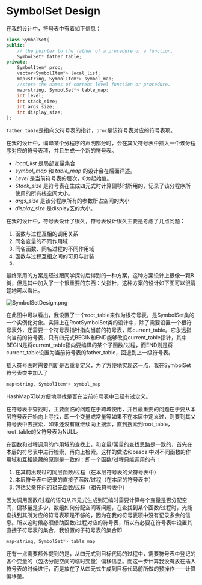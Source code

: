 # SymbolSet Design

在我的设计中，符号表中有着如下信息：
```c++
class SymbolSet{
public:
	// the pointer to the father of a procedure or a function.
	SymbolSet* father_table;
private:
	SymbolItem* proc;
	vector<SymbolItem*> local_list;
	map<string, SymbolItem*> symbol_map;
	//store the names of current level function or procedure.
	map<string, SymbolSet*> table_map;
	int level;
	int stack_size;
	int args_size;
	int display_size;
};
```

`father_table`是指向父符号表的指针，`proc`是该符号表对应的符号表项。

在我的设计中，编译某个分程序的声明部分时，会在其父符号表中插入一个该分程序对应的符号表项，并且生成一个新的符号表。

- *local_list* 是局部变量集合
- *symbol_map* 和 *table_map* 的设计会在后面详述。
- *Level* 是当前符号表的层次，0为起始值。
- *Stack_size* 是符号表在生成四元式时计算偏移时所用的，记录了该分程序所使用的所有栈空间大小。
- *args_size* 是该分程序所有的参数所占空间的大小
- *display_size* 是display区的大小。

在我的设计中，符号表设计了很久，符号表设计很久主要是考虑了几点问题：

1. 函数与过程互相的调用关系
2. 同名变量的不同作用域
3. 同名函数、同名过程的不同作用域
4. 函数与过程互相之间的可见与封装
5. 
最终采用的方案是经过跟同学探讨后得到的一种方案，这种方案设计上很像一颗B树，但是其中加入了一个很重要的东西：父指针，这种方案的设计如下图可以很清楚地可以看出。

![SymbolSetDesign.png](http://static.zybuluo.com/lq372899855/pcbpxktusurznusvgbdxh3cn/SymbolDesign.png)

在此图中可以看出，我设置了一个root_table来作为根符号表，是SymbolSet类的一个实例化对象。实际上在RootSymbolSet类的设计中，除了需要设置一个根符号表外，还需要一个符号表指针指向当前的符号表，即current_table。它永远指向当前的符号表，只有四元式BEGIN和END能够改变current_table指针，其中BEGIN是将current_table指向要编译的某个子函数/过程，而END则是将current_table设置为当前符号表的father_table，回退到上一级符号表。

插入符号表时需要判断是否重复定义，为了方便地实现这一点，我在SymbolSet符号表类中加入了
```c++
map<string, SymbolItem*> symbol_map
```
HashMap可以方便地寻找是否在当前符号表中已经有过定义。

在符号表中查找时，主要面临的问题在于跨域使用，并且最重要的问题在于要从本层符号表开始向上寻找，即一个变量或常量等如果不在本层中定义过，则要到其父符号表中去搜索，如果还没有就继续向上搜索，直到搜索到root_table，root_table的父符号表为NULL。

在函数和过程调用的作用域的查找上，和变量/常量的查找思路是一致的，首先在本层的符号表中进行检索，再向上检索。这样的做法和pascal中对不同函数的作用域和互相隐藏的原则是一致的：即一个函数/过程只能调用的有：

1. 在其前出现过的同层函数/过程（在本层符号表的父符号表中）
2. 本层符号表中记录的直接子函数/过程（在本层的符号表中）
3. 包括父亲在内的祖先函数/过程（祖先符号表中）

因为调用函数/过程的语句从四元式生成到汇编时需要计算每个变量是否分配空间，偏移量是多少，数组如何分配空间等问题，在查找到某个函数/过程时，光能查找到其所对应的符号表项是不够的，因为在我的符号表项中没有记录多余的信息。所以这时候必须借助函数/过程对应的符号表，所以有必要在符号表中设置其直接子符号表的集合，我设置的子符号表的集合即
```c++
map<string, SymbolSet*> table_map
```

还有一点需要额外提到的是，从四元式到目标代码的过程中，需要符号表中登记的各个变量的（包括分配空间的临时变量）偏移信息。而这一步计算我没有放在插入符号表的时候进行，而是放在了从四元式生成到目标代码前所做的预操作——计算偏移量。
